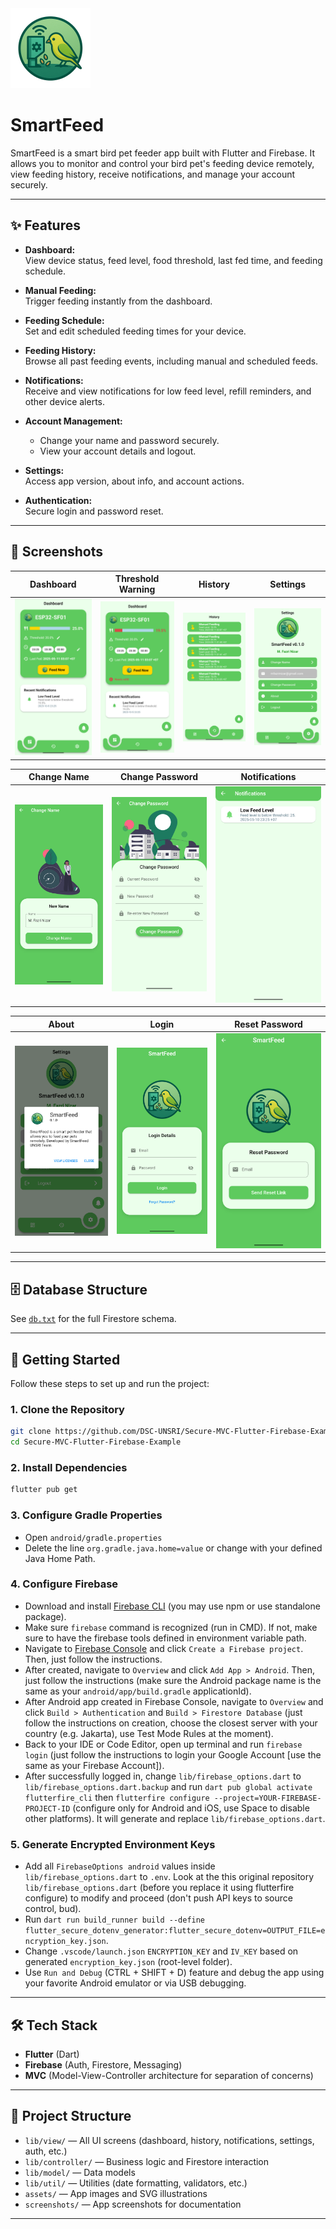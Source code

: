 <img src="assets/logo/logo_no-bg.png" alt="Dashboard" width="128"/>

# SmartFeed

SmartFeed is a smart bird pet feeder app built with Flutter and Firebase. It allows you to monitor and control your bird pet's feeding device remotely, view feeding history, receive notifications, and manage your account securely.

---

## ✨ Features

- **Dashboard:**  
  View device status, feed level, food threshold, last fed time, and feeding schedule.  

- **Manual Feeding:**  
  Trigger feeding instantly from the dashboard.

- **Feeding Schedule:**  
  Set and edit scheduled feeding times for your device.

- **Feeding History:**  
  Browse all past feeding events, including manual and scheduled feeds.  

- **Notifications:**  
  Receive and view notifications for low feed level, refill reminders, and other device alerts.  

- **Account Management:**  
  - Change your name and password securely.  
  - View your account details and logout.

- **Settings:**  
  Access app version, about info, and account actions.  

- **Authentication:**  
  Secure login and password reset.  

---

## 📱 Screenshots

| Dashboard | Threshold Warning | History | Settings |
|-----------|------------------|---------|---------------|
| ![Dashboard](screenshots/dashboard_normal.png) | ![Threshold](screenshots/dashboard_threshold.png) | ![History](screenshots/history.png) | ![Settings](screenshots/settings.png) |

| Change Name | Change Password | Notifications | 
|-------------|----------------|----------|
| ![Change Name](screenshots/change_name.png) | ![Change Password](screenshots/change_password.png) | ![Notifications](screenshots/notifications.png) |

| About | Login | Reset Password |
|-------|-------|---------------|
| ![About](screenshots/about.png) | ![Login](screenshots/login.png) | ![Reset Password](screenshots/reset_password.png) |

---

## 🗄️ Database Structure

See [`db.txt`](db.txt) for the full Firestore schema.

---

## 🚀 Getting Started

Follow these steps to set up and run the project:

### 1. Clone the Repository

```bash
git clone https://github.com/DSC-UNSRI/Secure-MVC-Flutter-Firebase-Example.git
cd Secure-MVC-Flutter-Firebase-Example
```

### 2. Install Dependencies

```bash
flutter pub get
```

### 3. Configure Gradle Properties

- Open `android/gradle.properties`
- Delete the line `org.gradle.java.home=value` or change with your defined Java Home Path.

### 4. Configure Firebase

- Download and install [Firebase CLI](https://firebase.google.com/docs/cli) (you may use npm or use standalone package).
- Make sure `firebase` command is recognized (run in CMD). If not, make sure to have the firebase tools defined in environment variable path.
- Navigate to [Firebase Console](https://console.firebase.google.com/u/0/) and click `Create a Firebase project`. Then, just follow the instructions.
- After created, navigate to `Overview` and click `Add App > Android`. Then, just follow the instructions (make sure the Android package name is the same as your `android/app/build.gradle` applicationId).
- After Android app created in Firebase Console, navigate to `Overview` and click `Build > Authentication` and `Build > Firestore Database` (just follow the instructions on creation, choose the closest server with your country (e.g. Jakarta), use Test Mode Rules at the moment).
- Back to your IDE or Code Editor, open up terminal and run `firebase login` (just follow the instructions to login your Google Account [use the same as your Firebase Account]).
- After successfully logged in, change `lib/firebase_options.dart` to `lib/firebase_options.dart.backup` and run `dart pub global activate flutterfire_cli` then `flutterfire configure --project=YOUR-FIREBASE-PROJECT-ID` (configure only for Android and iOS, use Space to disable other platforms). It will generate and replace `lib/firebase_options.dart`.

### 5. Generate Encrypted Environment Keys

- Add all `FirebaseOptions android` values inside `lib/firebase_options.dart` to `.env`. Look at the this original repository `lib/firebase_options.dart` (before you replace it using flutterfire configure) to modify and proceed (don't push API keys to source control, bud).
- Run `dart run build_runner build --define flutter_secure_dotenv_generator:flutter_secure_dotenv=OUTPUT_FILE=encryption_key.json`.
- Change `.vscode/launch.json` `ENCRYPTION_KEY` and `IV_KEY` based on generated `encryption_key.json` (root-level folder).
- Use `Run and Debug` (CTRL + SHIFT + D) feature and debug the app using your favorite Android emulator or via USB debugging.

---

## 🛠️ Tech Stack

- **Flutter** (Dart)
- **Firebase** (Auth, Firestore, Messaging)
- **MVC** (Model-View-Controller architecture for separation of concerns)

---

## 📂 Project Structure

- `lib/view/` — All UI screens (dashboard, history, notifications, settings, auth, etc.)
- `lib/controller/` — Business logic and Firestore interaction
- `lib/model/` — Data models
- `lib/util/` — Utilities (date formatting, validators, etc.)
- `assets/` — App images and SVG illustrations
- `screenshots/` — App screenshots for documentation

---
